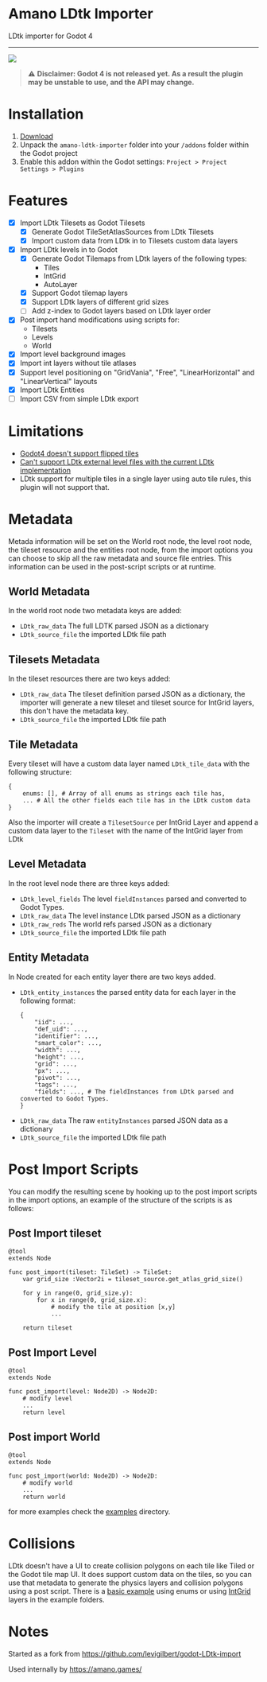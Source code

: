 # Amano LDtk Importer

LDtk importer for Godot 4

---

![](https://img.shields.io/badge/Godot%20Compatible-4.0%2B-%234385B5)

> ⚠ **Disclaimer: Godot 4 is not released yet. As a result the plugin may be unstable to use, and the API may change.**

# Installation

1. [Download]()
2. Unpack the `amano-ldtk-importer` folder into your `/addons` folder within the Godot project
3. Enable this addon within the Godot settings: `Project > Project Settings > Plugins`

# Features

- [x] Import LDtk Tilesets as Godot Tilesets
	- [x] Generate Godot TileSetAtlasSources from LDtk Tilesets
	- [x] Import custom data from LDtk in to Tilesets custom data layers
- [x] Import LDtk levels in to Godot
	- [x] Generate Godot Tilemaps from LDtk layers of the following types:
		- Tiles
		- IntGrid
		- AutoLayer
	- [x] Support Godot tilemap layers
	- [x] Support LDtk layers of different grid sizes
	- [ ] Add z-index to Godot layers based on LDtk layer order
- [x] Post import hand modifications using scripts for:
	- Tilesets
	- Levels
	- World
- [x] Import level background images
- [x] Import int layers without tile atlases
- [x] Support level positioning on "GridVania", "Free", "LinearHorizontal" and "LinearVertical" layouts
- [x] Import LDtk Entities
- [ ] Import CSV from simple LDtk export

# Limitations

- [Godot4 doesn't support flipped tiles](https://github.com/godotengine/godot-proposals/issues/3967)
- [Can't support LDtk external level files with the current LDtk implementation](https://github.com/deepnight/ldtk/issues/734)
- LDtk support for multiple tiles in a single layer using auto tile rules, this plugin will not support that.

# Metadata

Metada information will be set on the World root node, the level root node, the tileset resource and the entities root node, from the import options you can choose to skip all the raw metadata and source file entries. This information can be used in the post-script scripts or at runtime.

## World Metadata

In the world root node two metadata keys are added:

- `LDtk_raw_data` The full LDTK parsed JSON as a dictionary
- `LDtk_source_file` the imported LDtk file path

## Tilesets Metadata

In the tileset resources there are two keys added:

- `LDtk_raw_data` The tileset definition parsed JSON as a dictionary, the importer will generate a new tileset and tileset source for IntGrid layers, this don't have the metadata key.
- `LDtk_source_file` the imported LDtk file path

## Tile Metadata

Every tileset will have a custom data layer named `LDtk_tile_data` with the following structure:
```gdscript
{
	enums: [], # Array of all enums as strings each tile has,
	... # All the other fields each tile has in the LDtk custom data 
}
```

Also the importer will create a `TilesetSource` per IntGrid Layer and append a custom data layer to the `Tileset` with the name of the IntGrid layer from LDtk 

## Level Metadata

In the root level node there are three keys added:
- `LDtk_level_fields` The level `fieldInstances` parsed and converted to Godot Types.
- `LDtk_raw_data` The level instance LDtk parsed JSON as a dictionary
- `LDtk_raw_reds` The world refs parsed JSON as a dictionary
- `LDtk_source_file` the imported LDtk file path

## Entity Metadata

In Node created for each entity layer there are two keys added.
- `LDtk_entity_instances` the parsed entity data for each layer in the following format:
	```gdscript
	{
		"iid": ...,
		"def_uid": ...,
		"identifier": ...,
		"smart_color": ...,
		"width": ...,
		"height": ...,
		"grid": ...,
		"px": ...,
		"pivot": ...,
		"tags": ...,
		"fields": ..., # The fieldInstances from LDtk parsed and converted to Godot Types.
	}
	```
- `LDtk_raw_data` The raw `entityInstances` parsed JSON data as a dictionary
- `LDtk_source_file` the imported LDtk file path


# Post Import Scripts

You can modify the resulting scene by hooking up to the post import scripts in the import options, an example of the structure of the scripts is as follows:

## Post Import tileset

```gdscript
@tool
extends Node

func post_import(tileset: TileSet) -> TileSet:
	var grid_size :Vector2i = tileset_source.get_atlas_grid_size()

	for y in range(0, grid_size.y):
		for x in range(0, grid_size.x):
			# modify the tile at position [x,y]
			...

	return tileset

```

## Post Import Level

```gdscript
@tool
extends Node

func post_import(level: Node2D) -> Node2D:
	# modify level
	...
	return level

```

## Post import World

```gdscript
@tool
extends Node

func post_import(world: Node2D) -> Node2D:
	# modify world
	...
	return world
```


for more examples check the [examples](https://github.com/afk-mario/amano-ldtk-importer/tree/main/addons/amano-ldtk-importer/examples/post-import-scripts) directory.


# Collisions

LDtk doesn't have a UI to create collision polygons on each tile like Tiled or the Godot tile map UI. It does support custom data on the tiles, so you can use that metadata to generate the physics layers and collision polygons using a post script. There is a [basic example](https://github.com/afk-mario/amano-ldtk-importer/blob/main/addons/amano-ldtk-importer/examples/post-import-scripts/post-import-tileset-add-collisions.gd) using enums or using [IntGrid]() layers in the example folders.

# Notes

Started as a fork from https://github.com/levigilbert/godot-LDtk-import

Used internally by https://amano.games/
